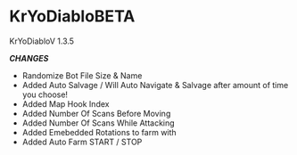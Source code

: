 # KrYoDiabloBETA
KrYoDiabloV 1.3.5 


***CHANGES***
+ Randomize Bot File Size & Name
+ Added Auto Salvage / Will Auto Navigate & Salvage after amount of time you choose!
+ Added Map Hook Index
+ Added Number Of Scans Before Moving 
+ Added Number Of Scans While Attacking
+ Added Emebedded Rotations to farm with
+ Added Auto Farm START / STOP